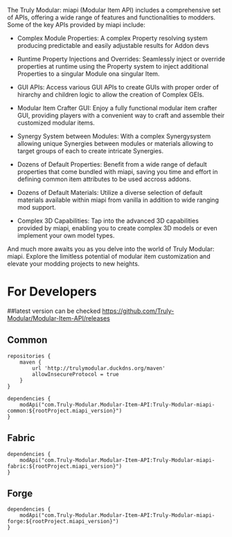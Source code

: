 The Truly Modular: miapi (Modular Item API) includes a comprehensive set of APIs, offering a wide range of features and functionalities to modders. Some of the key APIs provided by miapi include:

- Complex Module Properties: A complex Property resolving system producing predictable and easily adjustable results for Addon devs

- Runtime Property Injections and Overrides: Seamlessly inject or override properties at runtime using the Property system to inject additional Properties to a singular Module ona singular Item.

- GUI APIs: Access various GUI APIs to create GUIs with proper order of hirarchy and children logic to allow the creation of Complex GEIs.

- Modular Item Crafter GUI: Enjoy a fully functional modular item crafter GUI, providing players with a convenient way to craft and assemble their customized modular items.

- Synergy System between Modules: With a complex Synergysystem allowing unique Synergies between modules or materials allowing to target groups of each to create intricate Synergies.

- Dozens of Default Properties: Benefit from a wide range of default properties that come bundled with miapi, saving you time and effort in defining common item attributes to be used accross addons.

- Dozens of Default Materials: Utilize a diverse selection of default materials available within miapi from vanilla in addition to wide ranging mod support.

- Complex 3D Capabilities: Tap into the advanced 3D capabilities provided by miapi, enabling you to create complex 3D models or even implement your own model types.

And much more awaits you as you delve into the world of Truly Modular: miapi. Explore the limitless potential of modular item customization and elevate your modding projects to new heights.

# For Developers
##latest version can be checked https://github.com/Truly-Modular/Modular-Item-API/releases
## Common
```
repositories {
    maven {
        url 'http://trulymodular.duckdns.org/maven'
        allowInsecureProtocol = true
    }
}
```
```
dependencies {
    modApi("com.Truly-Modular.Modular-Item-API:Truly-Modular-miapi-common:${rootProject.miapi_version}")
}
```
## Fabric
```
dependencies {
    modApi("com.Truly-Modular.Modular-Item-API:Truly-Modular-miapi-fabric:${rootProject.miapi_version}")
}
```
## Forge
```
dependencies {
    modApi("com.Truly-Modular.Modular-Item-API:Truly-Modular-miapi-forge:${rootProject.miapi_version}")
}
```
